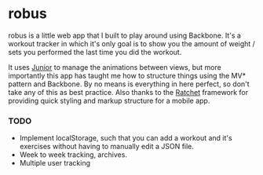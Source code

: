 # robus
robus is a little web app that I built to play around using Backbone. It's a workout tracker in which it's only goal is to show you the amount of weight / sets you performed the last time you did the workout.

It uses [Junior](http://justspamjustin.github.io/junior/#home) to manage the animations between views, but more importantly this app has taught me how to structure things using the MV* pattern and Backbone. By no means is everything in here perfect, so don't take any of this as best practice. Also thanks to the [Ratchet](http://maker.github.io/ratchet/) framework for providing quick styling and markup structure for a mobile app.

### TODO
- Implement localStorage, such that you can add a workout and it's exercises without having to manually edit a JSON file.
- Week to week tracking, archives.
- Multiple user tracking
